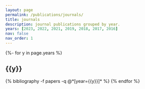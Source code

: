 ```yaml
---
layout: page
permalink: /publications/journals/
title: journals
description: journal publications grouped by year.
years: [2023, 2022, 2021, 2019, 2018, 2017, 2016]
nav: false
nav_order: 1
---
```

<!-- _pages/publications.md -->
<div class="publications">

{%- for y in page.years %}
  <h2 class="year">{{y}}</h2>
  {% bibliography -f papers -q @*[year={{y}}]* %}
{% endfor %}

</div>
